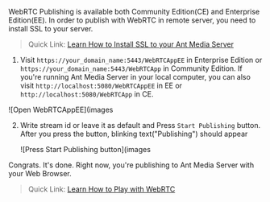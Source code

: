 WebRTC Publishing is available both Community Edition(CE) and Enterprise Edition(EE). 
In order to publish with WebRTC in remote server, you need to install SSL to your server. 

> Quick Link: [Learn How to Install SSL to your Ant Media Server](SSL-Setup) 

1. Visit `https://your_domain_name:5443/WebRTCAppEE` in Enterprise Edition or `https://your_domain_name:5443/WebRTCApp`  in Community Edition.
If you're running Ant Media Server in your local computer, you can also visit `http://localhost:5080/WebRTCAppEE` in EE or `http://localhost:5080/WebRTCApp` in CE. 

    
![Open WebRTCAppEE](images
    
   
2. Write stream id or leave it as default and Press `Start Publishing` button. After you press the button, blinking text("Publishing") should appear

    ![Press Start Publishing button](images

Congrats. It's done. Right now, you're publishing to Ant Media Server with your Web Browser.


> Quick Link: [Learn How to Play with WebRTC](WebRTC-Playing)


